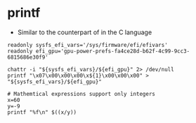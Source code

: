# printf

- Similar to the counterpart of in the C language

```shell
readonly sysfs_efi_vars='/sys/firmware/efi/efivars'
readonly efi_gpu='gpu-power-prefs-fa4ce28d-b62f-4c99-9cc3-6815686e30f9'

chattr -i "${sysfs_efi_vars}/${efi_gpu}" 2> /dev/null
printf "\x07\x00\x00\x00\x${1}\x00\x00\x00" > "${sysfs_efi_vars}/${efi_gpu}"
```

```shell
# Mathemtical expressions support only integers
x=60
y=-9
printf "%f\n" $((x/y))
```

